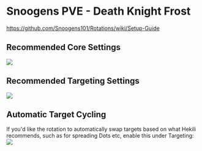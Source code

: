# Snoogens PVE - Death Knight Frost   
https://github.com/Snoogens101/Rotations/wiki/Setup-Guide  
## Recommended Core Settings  
![](https://i.imgur.com/s36M4mc.png)   

## Recommended Targeting Settings  
![](https://i.imgur.com/RpUW5a5.png)  

## Automatic Target Cycling  
If you'd like the rotation to automatically swap targets based on what Hekili recommends, such as for spreading Dots etc, enable this under Targeting:  
![](https://i.imgur.com/1rDyIp7.png)  
